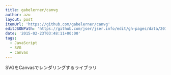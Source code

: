 ```yaml
---
title: gabelerner/canvg
author: azu
layout: post
itemUrl: 'https://github.com/gabelerner/canvg'
editJSONPath: 'https://github.com/jser/jser.info/edit/gh-pages/data/2015/02/index.json'
date: '2015-02-23T03:48:11+00:00'
tags:
  - JavaScript
  - SVG
  - canvas
---
```

SVGをCanvasでレンダリングするライブラリ
